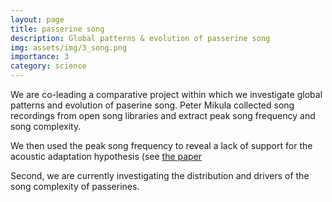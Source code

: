 ```yaml
---
layout: page
title: passerine song
description: Global patterns & evolution of passerine song
img: assets/img/3_song.png
importance: 3
category: science
---
```


We are co-leading a comparative project within which we investigate global patterns and evolution of paserine song. Peter Mikula collected song recordings from open song libraries and extract peak song frequency and song complexity.

We then used the peak song frequency to reveal a lack of support for the acoustic adaptation hypothesis (see <a href='https://doi.org/10.1111/ele.13662'>the paper</a> 

Second, we are currently investigating the distribution and drivers of the song complexity of passerines.